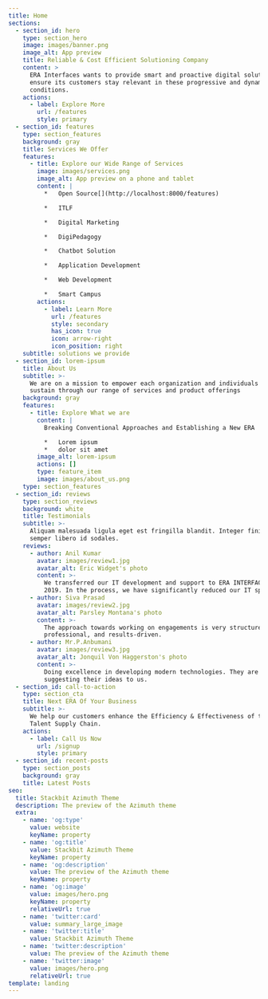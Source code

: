```yaml
---
title: Home
sections:
  - section_id: hero
    type: section_hero
    image: images/banner.png
    image_alt: App preview
    title: Reliable & Cost Efficient Solutioning Company
    content: >
      ERA Interfaces wants to provide smart and proactive digital solutions to
      ensure its customers stay relevant in these progressive and dynamic market
      conditions.
    actions:
      - label: Explore More
        url: /features
        style: primary
  - section_id: features
    type: section_features
    background: gray
    title: Services We Offer
    features:
      - title: Explore our Wide Range of Services
        image: images/services.png
        image_alt: App preview on a phone and tablet
        content: |
          *   Open Source[](http://localhost:8000/features)

          *   ITLF

          *   Digital Marketing

          *   DigiPedagogy

          *   Chatbot Solution

          *   Application Development

          *   Web Development

          *   Smart Campus
        actions:
          - label: Learn More
            url: /features
            style: secondary
            has_icon: true
            icon: arrow-right
            icon_position: right
    subtitle: solutions we provide
  - section_id: lorem-ipsum
    title: About Us
    subtitle: >-
      We are on a mission to empower each organization and individuals to self
      sustain through our range of services and product offerings
    background: gray
    features:
      - title: Explore What we are
        content: |
          Breaking Conventional Approaches and Establishing a New ERA

          *   Lorem ipsum
          *   dolor sit amet
        image_alt: lorem-ipsum
        actions: []
        type: feature_item
        image: images/about_us.png
    type: section_features
  - section_id: reviews
    type: section_reviews
    background: white
    title: Testimonials
    subtitle: >-
      Aliquam malesuada ligula eget est fringilla blandit. Integer finibus
      semper libero id sodales.
    reviews:
      - author: Anil Kumar
        avatar: images/review1.jpg
        avatar_alt: Eric Widget's photo
        content: >-
          We transferred our IT development and support to ERA INTERFACES in
          2019. In the process, we have significantly reduced our IT spend.
      - author: Siva Prasad
        avatar: images/review2.jpg
        avatar_alt: Parsley Montana's photo
        content: >-
          The approach towards working on engagements is very structured,
          professional, and results-driven.
      - author: Mr.P.Anbumani
        avatar: images/review3.jpg
        avatar_alt: Jonquil Von Haggerston's photo
        content: >-
          Doing excellence in developing modern technologies. They are good at
          suggesting their ideas to us.
  - section_id: call-to-action
    type: section_cta
    title: Next ERA Of Your Business
    subtitle: >-
      We help our customers enhance the Efficiency & Effectiveness of their
      Talent Supply Chain.
    actions:
      - label: Call Us Now
        url: /signup
        style: primary
  - section_id: recent-posts
    type: section_posts
    background: gray
    title: Latest Posts
seo:
  title: Stackbit Azimuth Theme
  description: The preview of the Azimuth theme
  extra:
    - name: 'og:type'
      value: website
      keyName: property
    - name: 'og:title'
      value: Stackbit Azimuth Theme
      keyName: property
    - name: 'og:description'
      value: The preview of the Azimuth theme
      keyName: property
    - name: 'og:image'
      value: images/hero.png
      keyName: property
      relativeUrl: true
    - name: 'twitter:card'
      value: summary_large_image
    - name: 'twitter:title'
      value: Stackbit Azimuth Theme
    - name: 'twitter:description'
      value: The preview of the Azimuth theme
    - name: 'twitter:image'
      value: images/hero.png
      relativeUrl: true
template: landing
---
```


